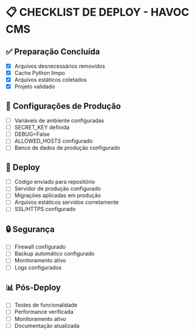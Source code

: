 
# 📋 CHECKLIST DE DEPLOY - HAVOC CMS

## ✅ Preparação Concluída
- [x] Arquivos desnecessários removidos
- [x] Cache Python limpo
- [x] Arquivos estáticos coletados
- [x] Projeto validado

## 🔧 Configurações de Produção
- [ ] Variáveis de ambiente configuradas
- [ ] SECRET_KEY definida
- [ ] DEBUG=False
- [ ] ALLOWED_HOSTS configurado
- [ ] Banco de dados de produção configurado

## 🚀 Deploy
- [ ] Código enviado para repositório
- [ ] Servidor de produção configurado
- [ ] Migrações aplicadas em produção
- [ ] Arquivos estáticos servidos corretamente
- [ ] SSL/HTTPS configurado

## 🔒 Segurança
- [ ] Firewall configurado
- [ ] Backup automático configurado
- [ ] Monitoramento ativo
- [ ] Logs configurados

## 📊 Pós-Deploy
- [ ] Testes de funcionalidade
- [ ] Performance verificada
- [ ] Monitoramento ativo
- [ ] Documentação atualizada
